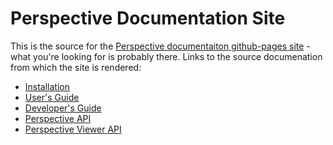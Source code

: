 # Perspective Documentation Site

This is the source for the [Perspective documentaiton github-pages site](https://jpmorganchase.github.io/perspective/) - 
what you're looking for is probably there.  Links to the source documenation
from which the site is rendered:

* [Installation](https://github.com/jpmorganchase/perspective/blob/master/docs/md/installation.md)
* [User's Guide](https://github.com/jpmorganchase/perspective/blob/master/docs/md/usage.md)
* [Developer's Guide](https://github.com/jpmorganchase/perspective/blob/master/docs/md/development.md)
* [Perspective API](https://github.com/jpmorganchase/perspective/blob/master/packages/perspective/README.md)
* [Perspective Viewer API](https://github.com/jpmorganchase/perspective/blob/master/packages/perspective-viewer/README.md)
